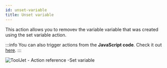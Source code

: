 ```yaml
---
id: unset-variable
title: Unset variable
---
```


This action allows you to removev the variable variable that was created using the set variable action.

:::info
You can also trigger actions from the **JavaScript code**. Check it out [here](/docs/how-to/run-actions-from-runjs).
:::

<div style={{textAlign: 'center'}}>

![ToolJet - Action reference -Set variable](/img/actions/unsetvar/unsetvar.png)

</div>